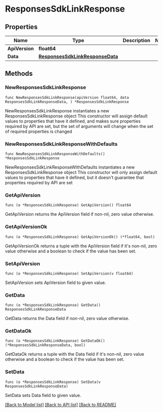 # ResponsesSdkLinkResponse

## Properties

Name | Type | Description | Notes
------------ | ------------- | ------------- | -------------
**ApiVersion** | **float64** |  | 
**Data** | [**ResponsesSdkLinkResponseData**](ResponsesSdkLinkResponseData.md) |  | 

## Methods

### NewResponsesSdkLinkResponse

`func NewResponsesSdkLinkResponse(apiVersion float64, data ResponsesSdkLinkResponseData, ) *ResponsesSdkLinkResponse`

NewResponsesSdkLinkResponse instantiates a new ResponsesSdkLinkResponse object
This constructor will assign default values to properties that have it defined,
and makes sure properties required by API are set, but the set of arguments
will change when the set of required properties is changed

### NewResponsesSdkLinkResponseWithDefaults

`func NewResponsesSdkLinkResponseWithDefaults() *ResponsesSdkLinkResponse`

NewResponsesSdkLinkResponseWithDefaults instantiates a new ResponsesSdkLinkResponse object
This constructor will only assign default values to properties that have it defined,
but it doesn't guarantee that properties required by API are set

### GetApiVersion

`func (o *ResponsesSdkLinkResponse) GetApiVersion() float64`

GetApiVersion returns the ApiVersion field if non-nil, zero value otherwise.

### GetApiVersionOk

`func (o *ResponsesSdkLinkResponse) GetApiVersionOk() (*float64, bool)`

GetApiVersionOk returns a tuple with the ApiVersion field if it's non-nil, zero value otherwise
and a boolean to check if the value has been set.

### SetApiVersion

`func (o *ResponsesSdkLinkResponse) SetApiVersion(v float64)`

SetApiVersion sets ApiVersion field to given value.


### GetData

`func (o *ResponsesSdkLinkResponse) GetData() ResponsesSdkLinkResponseData`

GetData returns the Data field if non-nil, zero value otherwise.

### GetDataOk

`func (o *ResponsesSdkLinkResponse) GetDataOk() (*ResponsesSdkLinkResponseData, bool)`

GetDataOk returns a tuple with the Data field if it's non-nil, zero value otherwise
and a boolean to check if the value has been set.

### SetData

`func (o *ResponsesSdkLinkResponse) SetData(v ResponsesSdkLinkResponseData)`

SetData sets Data field to given value.



[[Back to Model list]](../README.md#documentation-for-models) [[Back to API list]](../README.md#documentation-for-api-endpoints) [[Back to README]](../README.md)


